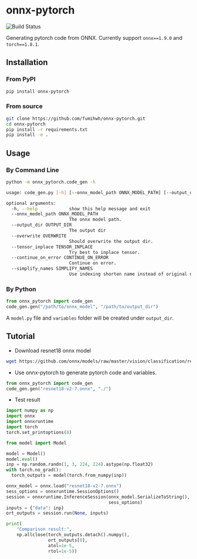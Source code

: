 # onnx-pytorch

![Build Status](https://github.com/fumihwh/onnx-pytorch/actions/workflows/main.yml/badge.svg?branch=main)


Generating pytorch code from ONNX.
Currently support `onnx==1.9.0` and `torch==1.8.1`.

## Installation

### From PyPI

```bash
pip install onnx-pytorch
```

### From source

```bash
git clone https://github.com/fumihwh/onnx-pytorch.git
cd onnx-pytorch
pip install -r requirements.txt
pip install -e .
```


## Usage

### By Command Line

```bash
python -m onnx_pytorch.code_gen -h

usage: code_gen.py [-h] [--onnx_model_path ONNX_MODEL_PATH] [--output_dir OUTPUT_DIR] [--overwrite OVERWRITE] [--tensor_inplace TENSOR_INPLACE] [--continue_on_error CONTINUE_ON_ERROR] [--simplify_names SIMPLIFY_NAMES]

optional arguments:
  -h, --help            show this help message and exit
  --onnx_model_path ONNX_MODEL_PATH
                        The onnx model path.
  --output_dir OUTPUT_DIR
                        The output dir
  --overwrite OVERWRITE
                        Should overwrite the output dir.
  --tensor_inplace TENSOR_INPLACE
                        Try best to inplace tensor.
  --continue_on_error CONTINUE_ON_ERROR
                        Continue on error.
  --simplify_names SIMPLIFY_NAMES
                        Use indexing shorten name instead of original name.
```

### By Python

```python
from onnx_pytorch import code_gen
code_gen.gen("/path/to/onnx_model", "/path/to/output_dir")
```

A `model.py` file and `variables` folder will be created under `output_dir`.

## Tutorial

- Download resnet18 onnx model

```bash
wget https://github.com/onnx/models/raw/master/vision/classification/resnet/model/resnet18-v2-7.onnx
```

- Use onnx-pytorch to generate pytorch code and variables.

```python
from onnx_pytorch import code_gen
code_gen.gen("resnet18-v2-7.onnx", "./")
```

- Test result

```python
import numpy as np
import onnx
import onnxruntime
import torch
torch.set_printoptions(8)

from model import Model

model = Model()
model.eval()
inp = np.random.randn(1, 3, 224, 224).astype(np.float32)
with torch.no_grad():
  torch_outputs = model(torch.from_numpy(inp))

onnx_model = onnx.load("resnet18-v2-7.onnx")
sess_options = onnxruntime.SessionOptions()
session = onnxruntime.InferenceSession(onnx_model.SerializeToString(),
                                       sess_options)
inputs = {"data": inp}
ort_outputs = session.run(None, inputs)

print(
    "Comparison result:",
    np.allclose(torch_outputs.detach().numpy(),
                ort_outputs[0],
                atol=1e-5,
                rtol=1e-5))
```
